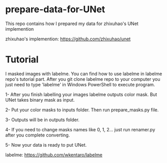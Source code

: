 # prepare-data-for-UNet
This repo contains how I prepared my data for zhixuhao's UNet implemention

zhixuhao's implemention: https://github.com/zhixuhao/unet

# Tutorial
I masked images with labelme. You can find how to use labelme in labelme repo's tutorial part.
After you git clone labelme repo to your computer you just need to type 'labelme' in Windows PowerShell to execute program.

1- After you finish labelling your images labelme outputs color mask. But UNet takes binary mask as input.

2- Put your color masks to inputs folder. Then run prepare_masks.py file.

3- Outputs will be in outputs folder.

4- If you need to change masks names like 0, 1, 2... just run renamer.py after you complete converting.

5- Now your data is ready to put UNet.

labelme: https://github.com/wkentaro/labelme
